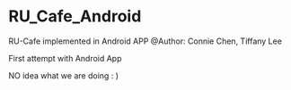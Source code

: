 # RU_Cafe_Android
RU-Cafe implemented in Android APP
@Author: Connie Chen, Tiffany Lee 

First attempt with Android App 

NO idea what we are doing : ) 
